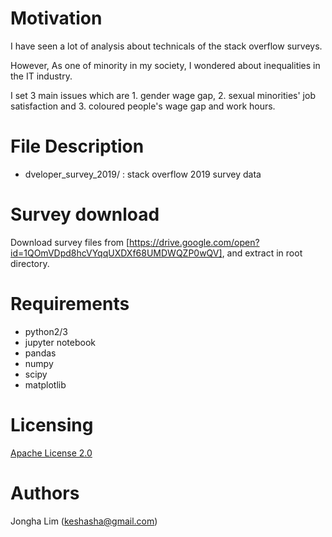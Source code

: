 # Motivation
I have seen a lot of analysis about technicals of  the stack overflow surveys.

However, As one of minority in my society, I wondered about inequalities in the IT industry.

I set 3 main issues which are 1. gender wage gap, 2. sexual minorities' job satisfaction and 3. coloured people's wage gap and work hours.


# File Description
- dveloper_survey_2019/ : stack overflow 2019 survey data

# Survey download
Download survey files from [https://drive.google.com/open?id=1QOmVDpd8hcVYqqUXDXf68UMDWQZP0wQV], and extract in root directory.
# Requirements
- python2/3
- jupyter notebook
- pandas
- numpy
- scipy
- matplotlib

# Licensing
[Apache License 2.0](LICENSE)

# Authors
Jongha Lim (keshasha@gmail.com)